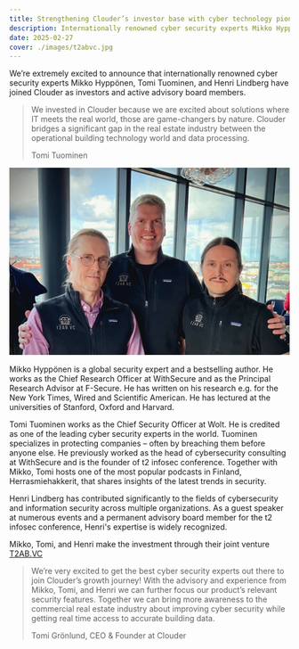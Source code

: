 ```yaml
---
title: Strengthening Clouder’s investor base with cyber technology pioneers
description: Internationally renowned cyber security experts Mikko Hyppönen, Tomi Tuominen, and Henri Lindberg have joined Clouder as investors and active advisory board members.
date: 2025-02-27
cover: ./images/t2abvc.jpg
---
```


We’re extremely excited to announce that internationally renowned cyber security experts Mikko Hyppönen, Tomi Tuominen, and Henri Lindberg have joined Clouder as investors and active advisory board members.

> We invested in Clouder because we are excited about solutions where IT meets the real world, those are game-changers by nature. Clouder bridges a significant gap in the real estate industry between the operational building technology world and data processing.
>
> Tomi Tuominen

![Three technology investors](images/t2abvc.jpg)

Mikko Hyppönen is a global security expert and a bestselling author. He works as the Chief Research Officer at WithSecure and as the Principal Research Advisor at F-Secure. He has written on his research e.g. for the New York Times, Wired and Scientific American. He has lectured at the universities of Stanford, Oxford and Harvard.

Tomi Tuominen works as the Chief Security Officer at Wolt. He is credited as one of the leading cyber security experts in the world. Tuominen specializes in protecting companies – often by breaching them before anyone else. He previously worked as the head of cybersecurity consulting at WithSecure and is the founder of t2 infosec conference. Together with Mikko, Tomi hosts one of the most popular podcasts in Finland, Herrasmiehakkerit, that shares insights of the latest trends in security.

Henri Lindberg has contributed significantly to the fields of cybersecurity and information security across multiple organizations. As a guest speaker at numerous events and a permanent advisory board member for the t2 infosec conference, Henri's expertise is widely recognized.

Mikko, Tomi, and Henri make the investment through their joint venture [T2AB.VC](https://t2ab.vc/)

> We’re very excited to get the best cyber security experts out there to join Clouder’s growth journey! With the advisory and experience from Mikko, Tomi, and Henri we can further focus our product’s relevant security features. Together we can bring more awareness to the commercial real estate industry about improving cyber security while getting real time access to accurate building data.
>
> Tomi Grönlund, CEO & Founder at Clouder
